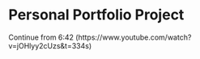 <h1>Personal Portfolio Project</h1>
<p>Continue from 6:42 (https://www.youtube.com/watch?v=jOHlyy2cUzs&t=334s)</p>